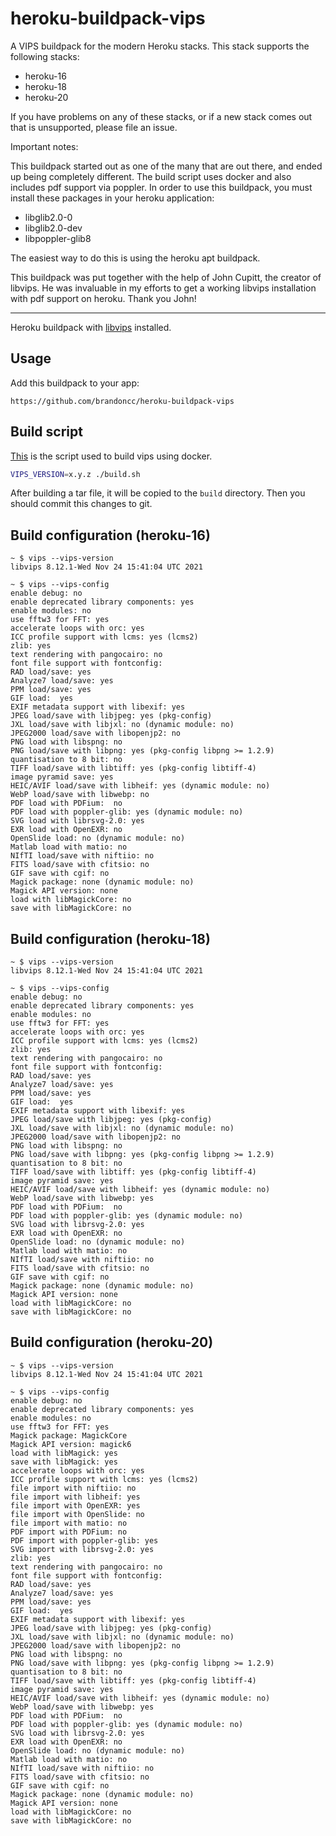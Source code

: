 heroku-buildpack-vips
=====================

A VIPS buildpack for the modern Heroku stacks. This stack supports the following
stacks:

- heroku-16
- heroku-18
- heroku-20

If you have problems on any of these stacks, or if a new stack comes out that is
unsupported, please file an issue.

Important notes:

This buildpack started out as one of the many that are out there, and ended up
being completely different. The build script uses docker and also includes pdf
support via poppler. In order to use this buildpack, you must install these packages in your heroku application:

- libglib2.0-0
- libglib2.0-dev
- libpoppler-glib8

The easiest way to do this is using the heroku apt buildpack.

This buildpack was put together with the help of John Cupitt, the creator of
libvips. He was invaluable in my efforts to get a working libvips installation
with pdf support on heroku. Thank you John!

---

Heroku buildpack with [libvips](https://github.com/jcupitt/libvips) installed.


## Usage

Add this buildpack to your app:

```
https://github.com/brandoncc/heroku-buildpack-vips
```

## Build script

[This](./build.sh) is the script used to build vips using docker.

```sh
VIPS_VERSION=x.y.z ./build.sh
```

After building a tar file, it will be copied to the `build` directory. Then you should commit this changes to git.

## Build configuration (heroku-16)

```
~ $ vips --vips-version
libvips 8.12.1-Wed Nov 24 15:41:04 UTC 2021

~ $ vips --vips-config
enable debug: no
enable deprecated library components: yes
enable modules: no
use fftw3 for FFT: yes
accelerate loops with orc: yes
ICC profile support with lcms: yes (lcms2)
zlib: yes
text rendering with pangocairo: no
font file support with fontconfig:
RAD load/save: yes
Analyze7 load/save: yes
PPM load/save: yes
GIF load:  yes
EXIF metadata support with libexif: yes
JPEG load/save with libjpeg: yes (pkg-config)
JXL load/save with libjxl: no (dynamic module: no)
JPEG2000 load/save with libopenjp2: no
PNG load with libspng: no
PNG load/save with libpng: yes (pkg-config libpng >= 1.2.9)
quantisation to 8 bit: no
TIFF load/save with libtiff: yes (pkg-config libtiff-4)
image pyramid save: yes
HEIC/AVIF load/save with libheif: yes (dynamic module: no)
WebP load/save with libwebp: no
PDF load with PDFium:  no
PDF load with poppler-glib: yes (dynamic module: no)
SVG load with librsvg-2.0: yes
EXR load with OpenEXR: no
OpenSlide load: no (dynamic module: no)
Matlab load with matio: no
NIfTI load/save with niftiio: no
FITS load/save with cfitsio: no
GIF save with cgif: no
Magick package: none (dynamic module: no)
Magick API version: none
load with libMagickCore: no
save with libMagickCore: no
```

## Build configuration (heroku-18)

```
~ $ vips --vips-version
libvips 8.12.1-Wed Nov 24 15:41:04 UTC 2021

~ $ vips --vips-config
enable debug: no
enable deprecated library components: yes
enable modules: no
use fftw3 for FFT: yes
accelerate loops with orc: yes
ICC profile support with lcms: yes (lcms2)
zlib: yes
text rendering with pangocairo: no
font file support with fontconfig:
RAD load/save: yes
Analyze7 load/save: yes
PPM load/save: yes
GIF load:  yes
EXIF metadata support with libexif: yes
JPEG load/save with libjpeg: yes (pkg-config)
JXL load/save with libjxl: no (dynamic module: no)
JPEG2000 load/save with libopenjp2: no
PNG load with libspng: no
PNG load/save with libpng: yes (pkg-config libpng >= 1.2.9)
quantisation to 8 bit: no
TIFF load/save with libtiff: yes (pkg-config libtiff-4)
image pyramid save: yes
HEIC/AVIF load/save with libheif: yes (dynamic module: no)
WebP load/save with libwebp: yes
PDF load with PDFium:  no
PDF load with poppler-glib: yes (dynamic module: no)
SVG load with librsvg-2.0: yes
EXR load with OpenEXR: no
OpenSlide load: no (dynamic module: no)
Matlab load with matio: no
NIfTI load/save with niftiio: no
FITS load/save with cfitsio: no
GIF save with cgif: no
Magick package: none (dynamic module: no)
Magick API version: none
load with libMagickCore: no
save with libMagickCore: no
```

## Build configuration (heroku-20)

```
~ $ vips --vips-version
libvips 8.12.1-Wed Nov 24 15:41:04 UTC 2021

~ $ vips --vips-config
enable debug: no
enable deprecated library components: yes
enable modules: no
use fftw3 for FFT: yes
Magick package: MagickCore
Magick API version: magick6
load with libMagick: yes
save with libMagick: yes
accelerate loops with orc: yes
ICC profile support with lcms: yes (lcms2)
file import with niftiio: no
file import with libheif: yes
file import with OpenEXR: yes
file import with OpenSlide: no
file import with matio: no
PDF import with PDFium: no
PDF import with poppler-glib: yes
SVG import with librsvg-2.0: yes
zlib: yes
text rendering with pangocairo: no
font file support with fontconfig:
RAD load/save: yes
Analyze7 load/save: yes
PPM load/save: yes
GIF load:  yes
EXIF metadata support with libexif: yes
JPEG load/save with libjpeg: yes (pkg-config)
JXL load/save with libjxl: no (dynamic module: no)
JPEG2000 load/save with libopenjp2: no
PNG load with libspng: no
PNG load/save with libpng: yes (pkg-config libpng >= 1.2.9)
quantisation to 8 bit: no
TIFF load/save with libtiff: yes (pkg-config libtiff-4)
image pyramid save: yes
HEIC/AVIF load/save with libheif: yes (dynamic module: no)
WebP load/save with libwebp: yes
PDF load with PDFium:  no
PDF load with poppler-glib: yes (dynamic module: no)
SVG load with librsvg-2.0: yes
EXR load with OpenEXR: no
OpenSlide load: no (dynamic module: no)
Matlab load with matio: no
NIfTI load/save with niftiio: no
FITS load/save with cfitsio: no
GIF save with cgif: no
Magick package: none (dynamic module: no)
Magick API version: none
load with libMagickCore: no
save with libMagickCore: no
```
